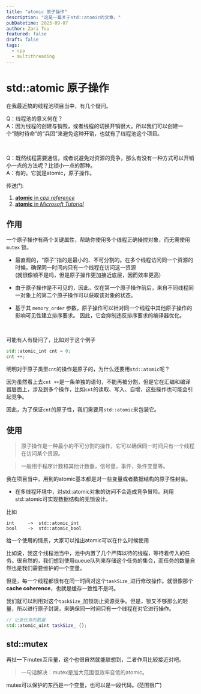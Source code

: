 ```yaml
---
title: "atomic 原子操作"
description: "这是一篇关于std::atomic的文章。"
pubDatetime: 2023-09-07
author: Zari Tsu
featured: false
draft: false
tags:
  - cpp
  - multithreading
---
```



# std::atomic 原子操作

在我最近搞的线程池项目当中，有几个疑问。

Q：线程池的意义何在？  
A：因为线程的创建与销毁，或者线程的切换开销很大。所以我们可以创建一个“随时待命”的“兵团”来避免这种开销，也就有了线程池这个项目。

<br>

Q：既然线程需要通信，或者说避免对资源的竞争，那么有没有一种方式可以开销小一点的方法呢？比锁小一点的那种。  
A：有的。它就是atomic，原子操作。

传送门:  
1. [**atomic** in *cpp reference*](https://en.cppreference.com/w/cpp/atomic/atomic)
2. [**atomic** in *Microsoft Tutorial*](https://learn.microsoft.com/zh-cn/cpp/standard-library/atomic?view=msvc-170)

## 作用

一个原子操作有两个关键属性，帮助你使用多个线程正确操控对象，而无需使用 `mutex` 锁。

* 最直观的，“原子”指的是最小的、不可分割的。在多个线程访问同一个资源的时候，确保同一时间内只有一个线程在访问这一资源  
  (就很像锁不是吗，但是原子操作更加接近底层，因而效率更高)

* 由于原子操作是不可见的，因此，仅在第一个原子操作前后，来自不同线程同一对象上的第二个原子操作可以获取该对象的状态。

* 基于其 `memory_order` 参数，原子操作可以针对同一个线程中其他原子操作的影响可见性建立排序要求。 因此，它会抑制违反排序要求的编译器优化。

<br>

可能有人有疑问了，比如对于这个例子
```cpp
std::atomic_int cnt = 0;
cnt ++;
```
明明对于原子类型`cnt`的操作是原子的，为什么还要用`std::atomic`呢？

因为虽然看上去`cnt ++`是一条单独的语句，不能再被分割，但是它在汇编和编译器层面上，涉及到多个操作，比如`cnt`的读取、写入、自增，这些操作也可能会引起竞争。

因此，为了保证`cnt`的原子性，我们需要用`std::atomic`来包装它。


## 使用

> 原子操作是一种最小的不可分割的操作，它可以确保同一时间只有一个线程在访问某个资源。

> 一般用于程序计数和其他计数器，信号量，事件，条件变量等。

我在项目当中，用到的atomic基本都是对一些变量或者数据结构的原子性封装。
* 在多线程环境中，对std::atomic对象的访问不会造成竞争冒险。利用std::atomic可实现数据结构的无锁设计。

比如
```
int     ->  std::atomic_int
bool    ->  std::atomic_bool
```

给一个使用的情景，大家可以推出atomic可以在什么时候使用

比如说，我这个线程池当中，池中内置了几个严阵以待的线程，等待着传入的任务。很自然的，我们想到使用queue队列来存储这个任务的集合，而任务的数量自然也是我们需要维护的一个变量。

但是，每一个线程都很有在同一时间对这个`taskSize_`进行修改操作。就很像那个**cache coherence**，也就是缓存一致性不是吗。

我们就可以利用对这个`taskSize_`加锁防止资源竞争。但是，锁又不够那么的轻量，所以进行原子封装，来确保同一时间只有一个线程在对它进行操作。

```cpp
// 记录任务的数量
std::atomic_uint taskSize_ {};
```

## std::mutex

再扯一下mutex互斥量，这个也很自然就能联想到，二者作用比较接近对吧。

> 一句话解决：mutex是加大范围但效率变低的atomic。

mutex可以保护的东西是一个变量，也可以是一段代码。(范围很广)